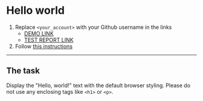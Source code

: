 # Hello world
1. Replace `<your_account>` with your Github username in the links
    - [DEMO LINK](https://vladinter.github.io/layout_hello-world/) <br>
    - [TEST REPORT LINK](https://vladinter.github.io/layout_hello-world/report/html_report/)
2. Follow [this instructions](https://mate-academy.github.io/layout_task-guideline/)
___

## The task 
Display the "Hello, world!" text with the default browser styling. Please do not 
use any enclosing tags like `<h1>` or `<p>`.
